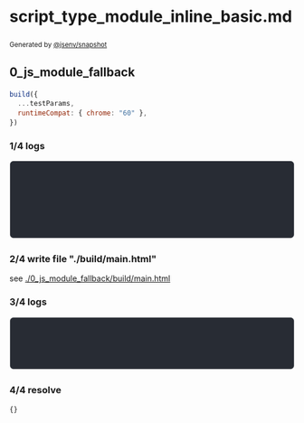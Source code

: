 # script_type_module_inline_basic.md

<sub>
  Generated by <a href="https://github.com/jsenv/core/tree/main/packages/independent/snapshot">@jsenv/snapshot</a>
</sub>

## 0_js_module_fallback

```js
build({
  ...testParams,
  runtimeCompat: { chrome: "60" },
})
```

### 1/4 logs

![img](0_js_module_fallback/0_js_module_fallback_log_group.svg)

### 2/4 write file "./build/main.html"

see [./0_js_module_fallback/build/main.html](./0_js_module_fallback/build/main.html)

### 3/4 logs

![img](0_js_module_fallback/0_js_module_fallback_log_group_1.svg)

### 4/4 resolve

```js
{}
```